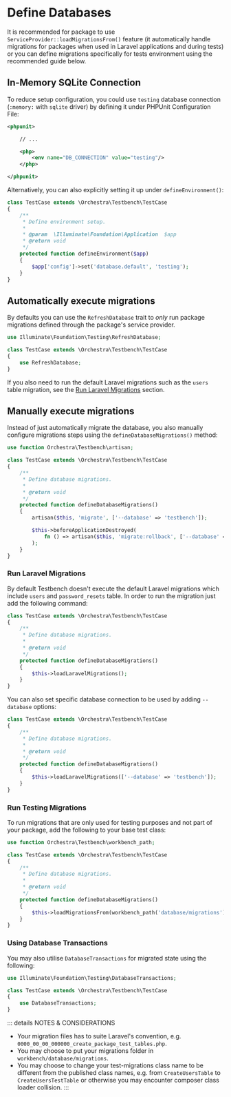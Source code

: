 # Define Databases

It is recommended for package to use `ServiceProvider::loadMigrationsFrom()` feature (it automatically handle migrations for packages when used in Laravel applications and during tests) or you can define migrations specifically for tests environment using the recommended guide below.


## In-Memory SQLite Connection

To reduce setup configuration, you could use `testing` database connection (`:memory:` with `sqlite` driver) by defining it under PHPUnit Configuration File:

```xml
<phpunit>

    // ...

    <php>
        <env name="DB_CONNECTION" value="testing"/>
    </php>

</phpunit>
```

Alternatively, you can also explicitly setting it up under `defineEnvironment()`:

```php
class TestCase extends \Orchestra\Testbench\TestCase 
{
    /**
     * Define environment setup.
     *
     * @param  \Illuminate\Foundation\Application  $app
     * @return void
     */
    protected function defineEnvironment($app)
    {
        $app['config']->set('database.default', 'testing');
    }
}
```

## Automatically execute migrations

By defaults you can use the `RefreshDatabase` trait to *only* run package migrations defined through the package's service provider.

```php
use Illuminate\Foundation\Testing\RefreshDatabase;

class TestCase extends \Orchestra\Testbench\TestCase
{
    use RefreshDatabase;
}
```

If you also need to run the default Laravel migrations such as the `users` table migration, see the [Run Laravel Migrations](#run-laravel-migrations) section.

## Manually execute migrations

Instead of just automatically migrate the database, you also manually configure migrations steps using the `defineDatabaseMigrations()` method:

```php
use function Orchestra\Testbench\artisan;

class TestCase extends \Orchestra\Testbench\TestCase
{
    /**
     * Define database migrations.
     *
     * @return void
     */
    protected function defineDatabaseMigrations()
    {
        artisan($this, 'migrate', ['--database' => 'testbench']);

        $this->beforeApplicationDestroyed(
            fn () => artisan($this, 'migrate:rollback', ['--database' => 'testbench'])
        );
    }
}
```

### Run Laravel Migrations

By default Testbench doesn't execute the default Laravel migrations which include `users` and `password_resets` table. In order to run the migration just add the following command:

```php
class TestCase extends \Orchestra\Testbench\TestCase
{
    /**
     * Define database migrations.
     *
     * @return void
     */
    protected function defineDatabaseMigrations()
    {
        $this->loadLaravelMigrations();
    }
}
```

You can also set specific database connection to be used by adding `--database` options:

```php
class TestCase extends \Orchestra\Testbench\TestCase
{
    /**
     * Define database migrations.
     *
     * @return void
     */
    protected function defineDatabaseMigrations()
    {
        $this->loadLaravelMigrations(['--database' => 'testbench']);
    }
}
```

### Run Testing Migrations

To run migrations that are only used for testing purposes and not part of your package, add the following to your base test class:

```php
use function Orchestra\Testbench\workbench_path;

class TestCase extends \Orchestra\Testbench\TestCase
{
    /**
     * Define database migrations.
     *
     * @return void
     */
    protected function defineDatabaseMigrations()
    {
        $this->loadMigrationsFrom(workbench_path('database/migrations'));
    }
}
```

### Using Database Transactions

You may also utilise `DatabaseTransactions` for migrated state using the following:

```php
use Illuminate\Foundation\Testing\DatabaseTransactions;

class TestCase extends \Orchestra\Testbench\TestCase
{
    use DatabaseTransactions;
}
```

::: details NOTES & CONSIDERATIONS

* Your migration files has to suite Laravel's convention, e.g. `0000_00_00_000000_create_package_test_tables.php`.
* You may choose to put your migrations folder in `workbench/database/migrations`.
* You may choose to change your test-migrations class name to be different from the published class names, e.g. from `CreateUsersTable` to `CreateUsersTestTable` or otherwise you may encounter composer class loader collision.
:::
